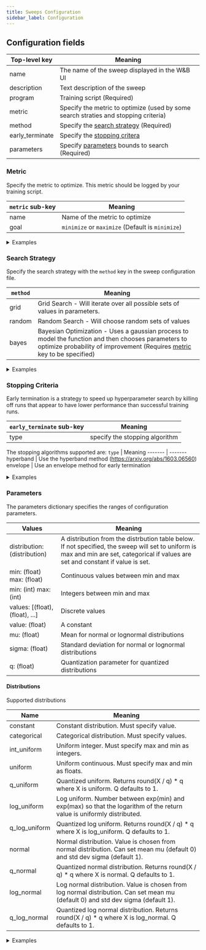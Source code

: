 ```yaml
---
title: Sweeps Configuration
sidebar_label: Configuration
---
```


## Configuration fields

Top-level key | Meaning
----- | -------
name | The name of the sweep displayed in the W&B UI
description | Text description of the sweep
program | Training script (Required)
metric | Specify the metric to optimize (used by some search straties and stopping criteria)
method | Specify the [search strategy](#search-strategy) (Required)
early_terminate | Specify the [stopping critera](#stopping-criteria)
parameters | Specify [parameters](#parameters) bounds to search (Required)

### Metric

Specify the metric to optimize.  This metric should be logged by your training script.

`metric` sub-key | Meaning
--- | ---
name | Name of the metric to optimize
goal | `minimize` or `maximize` (Default is `minimize`)

<details>
<summary>Examples</summary>

#### Maximize:
```yaml
metric:
  name: val_loss
  goal: maximize
```

#### Minimize

```yaml
metric:
  name: val_loss
```
</details>

### Search Strategy

Specify the search strategy with the `method` key in the sweep configuration file.

`method` | Meaning
------ | -------
grid | Grid Search - Will iterate over all possible sets of values in parameters.
random | Random Search - Will choose random sets of values
bayes | Bayesian Optimization - Uses a gaussian process to model the function and then chooses parameters to optimize probability of improvement (Requires [metric](#metric) key to be specified)

<details>
<summary>Examples</summary>

#### Random search:
```yaml
method: random
```

#### Grid search:
```yaml
method: grid
```

#### Bayes search:
```yaml
method: bayes
metric:
  name: val_loss
  goal: minimize
```
</details>

### Stopping Criteria

Early termination is a strategy to speed up hyperparameter search by killing off runs that
appear to have lower performance than successful training runs.

`early_terminate` sub-key | Meaning
--- | ---
type | specify the stopping algorithm


The stopping algorithms supported are:
`type` | Meaning
------- | -------
hyperband | Use the hyperband method (https://arxiv.org/abs/1603.06560)
envelope | Use an envelope method for early termination

<details>
<summary>Examples</summary>

```yaml
early_terminate:
  type: envelope
```
</details>

### Parameters

The parameters dictionary specifies the ranges of configuration parameters.

Values | Meaning
------ | -------
distribution: (distribution) | A distribution from the distrbution table below.  If not specified, the sweep will set to uniform is max and min are set, categorical if values are set and constant if value is set.
min: (float) max: (float) | Continuous values between min and max
min: (int) max: (int) | Integers between min and max
values: [(float), (float), ...] | Discrete values
value: (float) | A constant
mu: (float) | Mean for normal or lognormal distributions
sigma: (float) | Standard deviation for normal or lognormal distributions
q: (float) | Quantization parameter for quantized distributions

#### Distributions

Supported distributions

Name | Meaning
---- | -------
constant | Constant distribution.  Must specify value.
categorical | Categorical distribution.  Must specify values.
int_uniform | Uniform integer.  Must specify max and min as integers.
uniform | Uniform continuous.  Must specify max and min as floats.
q_uniform | Quantized uniform.  Returns  round(X / q) * q where X is uniform.  Q defaults to 1.
log_uniform | Log uniform.  Number between exp(min) and exp(max) so that the logarithm of the return value is uniformly distributed.
q_log_uniform | Quantized log uniform.  Returns  round(X / q) * q where X is log_uniform.  Q defaults to 1.
normal | Normal distribution.  Value is chosen from normal distribution.  Can set mean mu (default 0) and std dev sigma (default 1).
q_normal | Quantized normal distribution.  Returns  round(X / q) * q where X is normal.  Q defaults to 1.
log_normal | Log normal distribution. Value is chosen from log normal distribution.  Can set mean mu (default 0) and std dev sigma (default 1).
q_log_normal | Quantized log normal distribution.  Returns  round(X / q) * q where X is log_normal.  Q defaults to 1.

<details>
<summary>Examples</summary>

```yaml
parameters:
  my-parameter:
    min: 1
    max: 20
```
</details>
